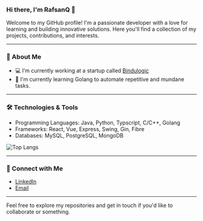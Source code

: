 ### Hi there, I'm RafsanQ 👋

Welcome to my GitHub profile! I'm a passionate developer with a love for learning and building innovative solutions. Here you'll find a collection of my projects, contributions, and interests.

---

### 🚀 About Me

- 💻 I’m currently working at a startup called [Bindulogic](https://bindulogic.com/)
- 🌱 I'm currently learning Golang to automate repetitive and mundane tasks.

---

### 🛠️ Technologies & Tools

- Programming Languages: Java, Python, Typscript, C/C++, Golang
- Frameworks: React, Vue, Express, Swing, Gin, Fibre
- Databases: MySQL, PostgreSQL, MongoDB
  
![Top Langs](https://github-readme-stats.vercel.app/api/top-langs/?username=RafsanQ&layout=compact&theme=radical)

---

### 🔗 Connect with Me

- [LinkedIn](https://www.linkedin.com/in/rafsan-quayes-79a8581b6/)
- [Email](mailto:rafsan.quayes@gmail.com)

---

Feel free to explore my repositories and get in touch if you'd like to collaborate or something.

